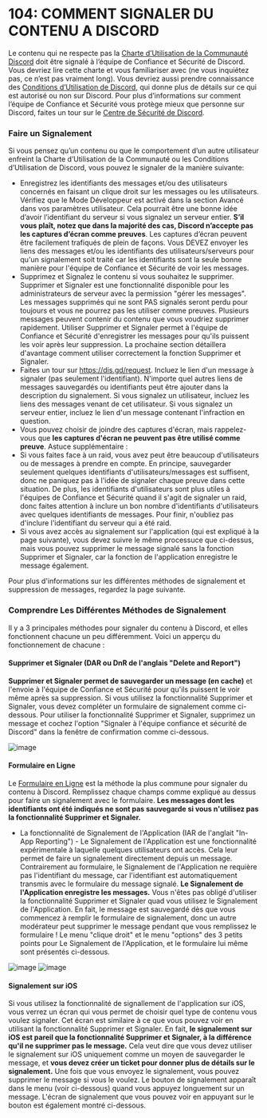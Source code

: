 # 104: COMMENT SIGNALER DU CONTENU A DISCORD
Le contenu qui ne respecte pas la [Charte d’Utilisation de la Communauté Discord](https://discord.com/guidelines) doit être signalé à l’équipe de Confiance et Sécurité de Discord. Vous devriez lire cette charte et vous familiariser avec (ne vous inquiétez pas, ce n’est pas vraiment long). Vous devriez aussi prendre connaissance des [Conditions d’Utilisation de Discord](https://discord.com/terms), qui donne plus de détails sur ce qui est autorisé ou non sur Discord. Pour plus d’informations sur comment l’équipe de Confiance et Sécurité vous protège mieux que personne sur Discord, faites un tour sur le [Centre de Sécurité de Discord](https://discord.com/safety).

### Faire un Signalement
Si vous pensez qu’un contenu ou que le comportement d’un autre utilisateur enfreint la Charte d’Utilisation de la Communauté ou les Conditions d’Utilisation de Discord, vous pouvez le signaler de la manière suivante:
- Enregistrez les identifiants des messages et/ou des utilisateurs concernés en faisant un clique droit sur les messages ou les utilisateurs. Vérifiez que le Mode Développeur est activé dans la section Avancé dans vos paramètres utilisateur. Cela pourrait être une bonne idée d’avoir l’identifiant du serveur si vous signalez un serveur entier. **S’il vous plaît, notez que dans la majorité des cas, Discord n’accepte pas les captures d’écran comme preuves**. Les captures d’écran peuvent être facilement trafiqués de plein de façons. Vous DEVEZ envoyer les liens des messages et/ou les identifiants des utilisateurs/serveurs pour qu'un signalement soit traité car les identifiants sont la seule bonne manière pour l'équipe de Confiance et Sécurité de voir les messages.
- Supprimez et Signalez le contenu si vous souhaitez le supprimer. Supprimer et Signaler est une fonctionnalité disponible pour les administrateurs de serveur avec la permission "gérer les messages". Les messages supprimés qui ne sont PAS signalés seront perdu pour toujours et vous ne pourrez pas les utiliser comme preuves. Plusieurs messages peuvent contenir du contenu que vous voudriez supprimer rapidement. Utiliser Supprimer et Signaler permet à l'équipe de Confiance et Sécurité d'enregistrer les messages pour qu'ils puissent les voir après leur suppression. La prochaine section détaillera d'avantage comment utiliser correctement la fonction Supprimer et Signaler.
- Faites un tour sur https://dis.gd/request. Incluez le lien d'un message à signaler (pas seulement l'identifiant). N'importe quel autres liens de messages sauvegardés ou identifiants peut être ajouter dans la description du signalement. Si vous signalez un utilisateur, incluez les liens des messages venant de cet utilisateur. Si vous signalez un serveur entier, incluez le lien d'un message contenant l'infraction en question.
- Vous pouvez choisir de joindre des captures d'écran, mais rappelez-vous que **les captures d'écran ne peuvent pas être utilisé comme preuve**.
Astuce supplémentaire :
- Si vous faites face à un raid, vous avez peut être beaucoup d'utilisateurs ou de messages à prendre en compte. En principe, sauvegarder seulement quelques identifiants d'utilisateurs/messages est suffisent, donc ne paniquez pas à l'idée de signaler chaque preuve dans cette situation. De plus, les identifiants d'utilisateurs sont plus utiles à l'équipes de Confiance et Sécurité quand il s'agit de signaler un raid, donc faites attention à inclure un bon nombre d'identifiants d'utilisateurs avec quelques identifiants de messages. Pour finir, n'oubliez pas d'inclure l'identifiant du serveur qui a été raid.
- Si vous avez accès au signalement sur l'application (qui est expliqué à la page suivante), vous devez suivre le même processuce que ci-dessus, mais vous pouvez supprimer le message signalé sans la fonction Supprimer et Signaler, car la fonction de l'application enregistre le message également.

Pour plus d'informations sur les différentes méthodes de signalement et suppression de messages, regardez la page suivante.

### Comprendre Les Différentes Méthodes de Signalement
Il y a 3 principales méthodes pour signaler du contenu à Discord, et elles fonctionnent chacune un peu différemment. Voici un apperçu du fonctionnement de chacune :

#### Supprimer et Signaler (DAR ou DnR de l'anglais "Delete and Report")
**Supprimer et Signaler permet de sauvegarder un message (en cache)** et l'envoie à l'équipe de Confiance et Sécurité pour qu'ils puissent le voir même après sa suppression. Si vous utilisez la fonctionnalité Supprimer et Signaler, vous devez compléter un formulaire de signalement comme ci-dessous. Pour utiliser la fonctionnalité Supprimer et Signaler, supprimez un message et cochez l'option "Signaler à l'équipe confiance et sécurité de Discord" dans la fenêtre de confirmation comme ci-dessous.

![image](https://user-images.githubusercontent.com/39090431/120941973-09152f00-c726-11eb-8381-0bd1f3fadbe4.png)

#### Formulaire en Ligne
Le [Formulaire en Ligne](https://dis.gd/request) est la méthode la plus commune pour signaler du contenu à Discord. Remplissez chaque champs comme expliqué au dessus pour faire un signalement avec le formulaire. **Les messages dont les identifiants ont été indiqués ne sont pas sauvegarde si vous n'utilisez pas la fonctionnalité Supprimer et Signaler.**
- La fonctionnalité de Signalement de l'Application (IAR de l'anglait "In-App Reporting") - Le Signalement de l'Application est une fonctionnalité expérimentale à laquelle quelques utilisateurs ont accès. Cela leur permet de faire un signalement directement depuis un message. Contrairement au formulaire, le Signalement de l'Application ne requière pas l'identifiant du message, car l'identifiant est automatiquement transmis avec le formulaire du message signalé. **Le Signalement de l'Application enregistre les messages.** Vous n'êtes pas obligé d'utiliser la fonctionnalité Supprimer et Signaler quad vous utilisez le Signalement de l'Application. En fait, le message est sauvegardé dès que vous commencez à remplir le formulaire de signalement, donc un autre modérateur peut supprimer le message pendant que vous remplissez le formulaire ! Le menu "clique droit" et le menu "options" des 3 petits points pour Le Signalement de l'Application, et le formulaire lui même sont présentés ci-dessous.

![image](https://user-images.githubusercontent.com/39090431/120942891-03bae300-c72c-11eb-9066-7c9fa6c0c0af.png)
![image](https://user-images.githubusercontent.com/39090431/120943330-893f9280-c72e-11eb-932d-f894511d8784.png)

#### Signalement sur iOS
Si vous utilisez la fonctionnalité de signallement de l'application sur iOS, vous verrez un écran qui vous permet de choisir quel type de contenu vous voulez signaler. Cet écran est similaire à ce que vous pouvez voir en utilisant la fonctionnalité Supprimer et Signaler. En fait, **le signalement sur iOS est pareil que la fonctionnalité Supprimer et Signaler, à la différence qu'il ne supprimer pas le message.** Cela veut dire que vous devez utiliser le signalement sur iOS uniquement comme un moyen de sauvegarder le message, et **vous devez créer un ticket pour donner plus de détails sur le signalement.** Une fois que vous envoyez le signalement, vous pouvez supprimer le message si vous le voulez. Le bouton de signalement apparaît dans le menu (voir ci-dessous) quand vous appuyez longuement sur un message. L'écran de signalement que vous pouvez voir en appuyant sur le bouton est également montré ci-dessous.


